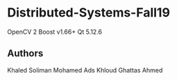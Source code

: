 # Distributed-Systems-Fall19
OpenCV 2
Boost v1.66+
Qt 5.12.6
## Authors
Khaled Soliman
Mohamed Ads
Khloud Ghattas
Ahmed

